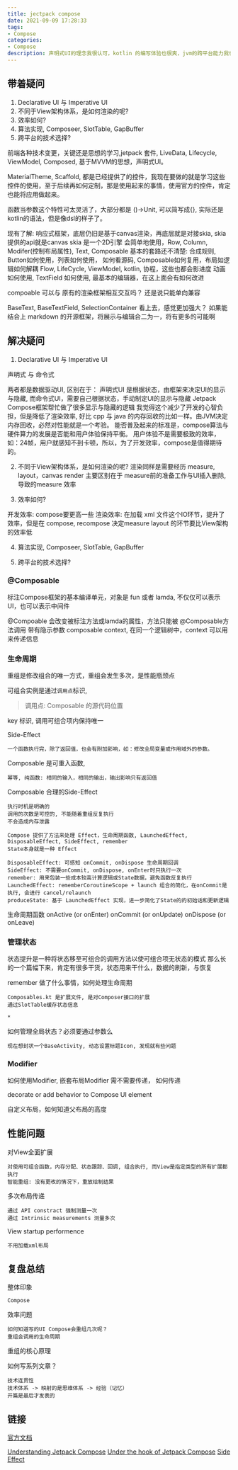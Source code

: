 ```yaml
---
title: jectpack compose
date: 2021-09-09 17:28:33
tags:
- Compose
categories:
- Compose
description: 声明式UI的理念我很认可，kotlin 的编写体验也很爽，jvm的跨平台能力我也很挺认可，所以我希望Compose能发展起来，我也决定投入Compose的学习。
---
```


## 带着疑问

1. Declarative UI 与 Imperative UI
2. 不同于View架构体系，是如何渲染的呢?
3. 效率如何?
4. 算法实现, Composeer, SlotTable, GapBuffer
5. 跨平台的技术选择?

前端各种技术变更，关键还是思想的学习,jetpack 套件, LiveData, Lifecycle, ViewModel, Composed, 基于MVVM的思想，声明式UI。


MaterialTheme, Scaffold, 都是已经提供了的控件，我现在要做的就是学习这些控件的使用，至于后续再如何定制，那是使用起来的事情，使用官方的控件，肯定也能将应用做起来。


函数当参数这个特性可太灵活了，大部分都是 ()->Unit, 可以简写成{}, 实际还是kotlin的语法，但是像dsl的样子了。

现有了解:
响应式框架，底层仍旧是基于canvas渲染，再底层就是对接skia, skia提供的api就是canvas
skia 是一个2D引擎
会简单地使用，Row, Column, Modifer(控制布局属性), Text, Composable
基本的套路还不清楚: 合成规则, Button如何使用，列表如何使用， 如何看源码, Composable如何复用，布局如逻辑如何解耦
Flow, LifeCycle, ViewModel, kotlin, 协程，这些也都会影进度
动画如何使用, TextField 如何使用, 最基本的编辑器，在这上面会有如何改进

compoable 可以与 原有的渲染框架相互交互吗？ 还是说只能单向兼容

BaseText, BaseTextField, SelectionContainer
看上去，感觉更加强大？
如果能结合上 markdown 的开源框架，将展示与编辑合二为一，将有更多的可能啊

## 解决疑问

1. Declarative UI 与 Imperative UI

声明式 与 命令式

两者都是数据驱动UI, 区别在于： 
声明式UI 是根据状态，由框架来决定UI的显示与隐藏, 而命令式UI，需要自己根据状态，手动制定UI的显示与隐藏 
Jetpack Compose框架帮忙做了很多显示与隐藏的逻辑
我觉得这个减少了开发的心智负担，但是降低了渲染效率, 好比 cpp 与 java 的内存回收的比如一样。由JVM决定内存回收，必然对性能就是一个考验。
能否普及起来的标准是，compose算法与硬件算力的发展是否能和用户体验保持平衡。
用户体验不是需要极致的效率，如：24帧，用户就感知不到卡顿，所以，为了开发效率，compose是值得期待的。

2. 不同于View架构体系，是如何渲染的呢?
渲染同样是需要经历 measure, layout，canvas render
主要区别在于 measure前的准备工作与UI插入删除, 导致的measure 效率

3. 效率如何?

开发效率: compose要更高一些
渲染效率: 在加载 xml 文件这个IO环节，提升了效率，但是在 compose, recompose 决定measure layout 的环节要比View架构的效率低

4. 算法实现, Composeer, SlotTable, GapBuffer


5. 跨平台的技术选择?


### @Composable

标注Compose框架的基本编译单元，对象是 fun 或者 lamda, 不仅仅可以表示UI，也可以表示中间件

@Compoable 会改变被标注方法或lamda的属性，方法只能被 @Composable方法调用
带有隐示参数 composable context, 在同一个逻辑树中，context 可以用来传递信息

### 生命周期

重组是修改组合的唯一方式，重组会发生多次，是性能瓶颈点

可组合实例是通过`调用点`标识,
	
> 调用点: Composable 的源代码位置

key 标识, 调用可组合项内保持唯一

Side-Effect

	一个函数执行完，除了返回值，也会有附加影响，如：修改全局变量或作用域外的参数。

Composable 是可重入函数, 

	幂等, 纯函数: 相同的输入，相同的输出，输出影响只有返回值

Composable 合理的Side-Effect

	执行时机是明确的
	调用的次数是可控的, 不能随着重组反复执行
	不会造成内存泄露

	Compose 提供了方法来处理 Effect，生命周期函数, LaunchedEffect, DisposableEffect, SideEffect, remember
	State本身就是一种 Effect

	DisposableEffect: 可感知 onCommit, onDispose 生命周期回调
	SideEffect: 不需要onCommit, onDispose, onEnter时只执行一次
	remember: 用来包装一些成本较高计算逻辑或State数据，避免函数反复执行
	LaunchedEffect: rememberCoroutineScope + launch 组合的简化，在onCommit是执行, 会进行 cancel/relaunch
	produceState: 基于 LaunchedEffect 实现，进一步简化了State的的初始话和更新逻辑

生命周期函数
	onActive (or onEnter)
	onCommit (or onUpdate)
	onDispose (or onLeave)

### 管理状态

状态提升是一种将状态移至可组合的调用方法以使可组合项无状态的模式
那么长的一个篇幅下来，肯定有很多干货，状态用来干什么，数据的刷新，与恢复

remember 做了什么事情，如何处理生命周期
	
	Composables.kt 是扩展文件, 是对Composer接口的扩展
	通过SlotTable缓存状态信息

	* 
如何管理全局状态？必须要通过参数么

	现在想封状一个BaseActivity, 动态设置标题Icon, 发现就有些问题

### Modifier

如何使用Modifier, 嵌套布局Modifier 需不需要传递， 如何传递

decorate or	add behavior to Compose UI element	

自定义布局，如何知道父布局的高度

## 性能问题

对View全面扩展

	对使用可组合函数，内存分配、状态跟踪、回调, 组合执行, 而View是指定类型的所有扩展都执行
	智能重组: 没有更改的情况下，重放绘制结果

多次布局传递

	通过 API constract 强制测量一次
	通过 Intrinsic measurements 测量多次

View startup performence

	不用加载xml布局
	

## 复盘总结

整体印象

	Compose

效率问题
	
	如何知道写的UI Compose会重组几次呢？ 
	重组会调用的生命周期
	
重组的核心原理
	
如何写系列文章？

	技术连贯性
	技术体系 -> 映射的是思维体系 -> 经验（记忆）
	开篇是最后才发表的

## 链接

[官方文档](https://developer.android.com/jetpack/compose/semantics?hl=zh-cn)

[Understanding Jetpack Compose](https://medium.com/androiddevelopers/understanding-jetpack-compose-part-1-of-2-ca316fe39050)
[Under the hook of Jetpack Compose](https://medium.com/androiddevelopers/under-the-hood-of-jetpack-compose-part-2-of-2-37b2c20c6cdd)
[Side Effect](https://juejin.cn/post/6930785944580653070)
